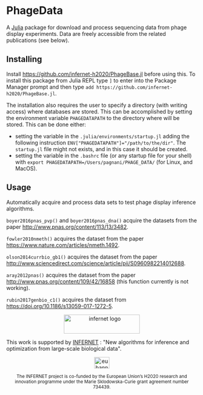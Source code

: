PhageData
=========

<!--- [![pipeline status](https://gitlab.com/PhageDisplayInference/PhageData.jl/badges/master/pipeline.svg)](https://gitlab.com/PhageDisplayInference/PhageData.jl/commits/master) --->

A [Julia](https://julialang.org) package for download and process sequencing data from phage display experiments. Data are freely accessible from the related publications (see below). 

## Installing

Install https://github.com/infernet-h2020/PhageBase.jl before using this. To install this package from Julia REPL type `]` to enter into the Package Manager prompt and then type `add https://github.com/infernet-h2020/PhageBase.jl`.

The installation also requires the user to specify a directory (with writing access) where databases are stored. This can be accomplished by setting the environment variable `PHAGEDATAPATH` to the directory where will be stored. This can be done either:

* setting the variable in the `.julia/environments/startup.jl`  adding  the following instruction `ENV["PHAGEDATAPATH"]="/path/to/the/dir"`. The `startup.jl` file might not exists, and in this case it should be created. 
* setting the variable in the `.bashrc` file (or any startup file for your shell) with `export PHAGEDATAPATH=/Users/pagnani/PHAGE_DATA/` (for Linux, and MacOS).

## Usage

Automatically acquire and process data sets to test phage display inference algorithms.


`boyer2016pnas_pvp()` and `boyer2016pnas_dna()` acquire the datasets from the paper http://www.pnas.org/content/113/13/3482.

`fowler2010nmeth()` acquires the dataset from the paper	https://www.nature.com/articles/nmeth.1492.

`olson2014currbio_gb1()` acquires the dataset from the paper http://www.sciencedirect.com/science/article/pii/S0960982214012688.

`aray2012pnas()` acquires the dataset from the paper http://www.pnas.org/content/109/42/16858 (this function currently is not working).

`rubin2017genbio_c1()` acquires the dataset from https://doi.org/10.1186/s13059-017-1272-5.
<a name="infernet_logo"/>
<div align="center">
<a href="http://www.infernet.eu/" target="_blank">
<img src="http://www.infernet.eu/wp-content/uploads/2017/03/INFERNET_Wordmark_HR.png" alt="infernet logo" width="200" height="50"></img>
</a>
</div>


This work is supported by [INFERNET](http://www.infernet.eu) : "New algorithms for inference and optimization from large-scale biological data".

<a name="eu_banner"/>
<div align="center">
<a href="https://europa.eu/european-union/index_en" target="_blank">
<img src="http://www.infernet.eu/wp-content/uploads/2017/03/flag_yellow_high.jpg" alt="eu banner" width="40" height="30"></img>
</a>
</div>

<p align="center"><sup>
The INFERNET project is co-funded by the European Union’s H2020 research and innovation programme under the Marie Sklodowska-Curie grant agreement number 734439.
</sup>
</p>

